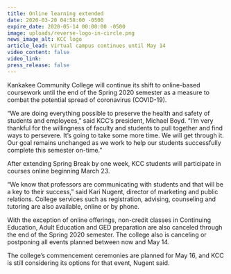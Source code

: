 ```yaml
---
title: Online learning extended
date: 2020-03-20 04:58:00 -0500
expire_date: 2020-05-14 00:00:00 -0500
image: uploads/reverse-logo-in-circle.png
news_image_alt: KCC logo
article_lead: Virtual campus continues until May 14
video_content: false
video_link:
press_release: false
---
```


Kankakee Community College will continue its shift to online-based coursework until the end of the Spring 2020 semester as a measure to combat the potential spread of coronavirus (COVID-19).

“We are doing everything possible to preserve the health and safety of students and employees,” said KCC’s president, Michael Boyd. “I’m very thankful for the willingness of faculty and students to pull together and find ways to persevere. It’s going to take some more time. We will get through it. Our goal remains unchanged as we work to help our students successfully complete this semester on-time.”

After extending Spring Break by one week, KCC students will participate in courses online beginning March 23.

“We know that professors are communicating with students and that will be a key to their success,” said Kari Nugent, director of marketing and public relations. College services such as registration, advising, counseling and tutoring are also available, online or by phone. &nbsp;

With the exception of online offerings, non-credit classes in Continuing Education, Adult Education and GED preparation are also canceled through the end of the Spring 2020 semester. The college also is canceling or postponing all events planned between now and May 14.

The college’s commencement ceremonies are planned for May 16, and KCC is still considering its options for that event, Nugent said.